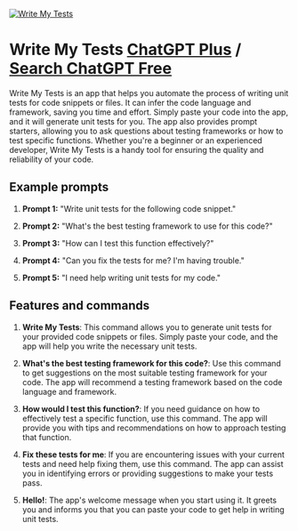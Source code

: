 
[![Write My Tests](https://files.oaiusercontent.com/file-c01le4Z7SBVsD2y5QQKvcAGr?se=2123-10-17T21%3A49%3A16Z&sp=r&sv=2021-08-06&sr=b&rscc=max-age%3D31536000%2C%20immutable&rscd=attachment%3B%20filename%3D6b40d212-3b00-4d03-a4d4-75cc0498e196.png&sig=z8l8HL1BS%2B1nxQE7xicKGA2FA7r7f9Hkndd2iLPsdv0%3D)](https://chat.openai.com/g/g-7YIuHYkz3-write-my-tests)

# Write My Tests [ChatGPT Plus](https://chat.openai.com/g/g-7YIuHYkz3-write-my-tests) / [Search ChatGPT Free](https://gptcall.net/index.html#/?search=Write%20My%20Tests)

Write My Tests is an app that helps you automate the process of writing unit tests for code snippets or files. It can infer the code language and framework, saving you time and effort. Simply paste your code into the app, and it will generate unit tests for you. The app also provides prompt starters, allowing you to ask questions about testing frameworks or how to test specific functions. Whether you're a beginner or an experienced developer, Write My Tests is a handy tool for ensuring the quality and reliability of your code.

## Example prompts

1. **Prompt 1:** "Write unit tests for the following code snippet."

2. **Prompt 2:** "What's the best testing framework to use for this code?"

3. **Prompt 3:** "How can I test this function effectively?"

4. **Prompt 4:** "Can you fix the tests for me? I'm having trouble."

5. **Prompt 5:** "I need help writing unit tests for my code."

## Features and commands

1. **Write My Tests**: This command allows you to generate unit tests for your provided code snippets or files. Simply paste your code, and the app will help you write the necessary unit tests.

2. **What's the best testing framework for this code?**: Use this command to get suggestions on the most suitable testing framework for your code. The app will recommend a testing framework based on the code language and framework.

3. **How would I test this function?**: If you need guidance on how to effectively test a specific function, use this command. The app will provide you with tips and recommendations on how to approach testing that function.

4. **Fix these tests for me**: If you are encountering issues with your current tests and need help fixing them, use this command. The app can assist you in identifying errors or providing suggestions to make your tests pass.

5. **Hello!**: The app's welcome message when you start using it. It greets you and informs you that you can paste your code to get help in writing unit tests.



